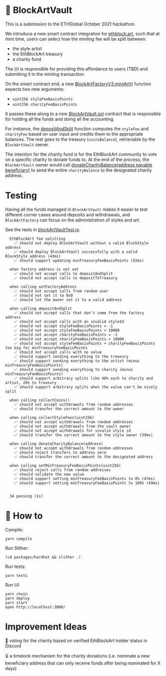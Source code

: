 # 🏦 BlockArtVault

This is a submission to the ETHGlobal October 2021 hackathon.

We introduce a new smart contract integration for [ethblock.art](https://ethblock.art/), such that at mint time, users can select how the minting fee will be split between:

- the style artist
- the EthBlockArt treasury
- a charity fund

The UI is responsible for providing this affordance to users (TBD) and submitting it in the minting transaction.

On the smart contract end, a new [BlockArtFactoryV3.mintArt()](https://github.com/karmacoma-eth/scaffoldy-ethblockart/blob/master/packages/hardhat/contracts/BlockArtFactoryV3.sol#L100) function expects two new arguments:

- `uint256 styleFeeBasisPoints`
- `uint256 charityFeeBasisPoints`

It passes these along to a new [BlockArtVault.sol](https://github.com/karmacoma-eth/scaffoldy-ethblockart/blob/master/packages/hardhat/contracts/BlockArtVault.sol) contract that is responsible for holding all the funds and doing all the accounting.

For instance, the [depositAndSplit](https://github.com/karmacoma-eth/scaffoldy-ethblockart/blob/master/packages/hardhat/contracts/BlockArtVault.sol#L80) function computes the `styleFee` and `charityFee` based on user input and credits them to the appropriate balances. The rest goes to the treasury (`coinsBalance`), retrievable by the `BlockArtVault` owner.

The intention for the charity fund is for the EthBlockArt community to vote on a specific charity to donate funds to. At the end of the process, the `BlockArtVault` owner would call [donateCharityBalance(address payable beneficiary)](https://github.com/karmacoma-eth/scaffoldy-ethblockart/blob/master/packages/hardhat/contracts/BlockArtVault.sol#L126) to send the entire `charityBalance` to the designated charity address.


# Testing

Having all the funds managed in `BlockArtVault` makes it easier to test different corner cases around deposits and withdrawals, and `BlockArtFactory` can focus on the administration of styles and art.

See the tests in [blockArtVaultTest.js](https://github.com/karmacoma-eth/scaffoldy-ethblockart/blob/master/packages/hardhat/test/blockArtVaultTest.js):

```
  EthBlockArt fee splitting
    ✅ should not deploy BlockArtVault without a valid BlockStyle address
    ✅ should deploy BlockArtVault successfully with a valid BlockStyle address (43ms)
    ✅ should support updating minTreasuryFeeBasisPoints (52ms)

  when factory address is not set
    ✅ should not accept calls to depositAndSplit
    ✅ should not accept calls to depositToTreasury

  when calling setFactoryAddress
    ✅ should not accept calls from random user
    ✅ should not set it to 0x0
    ✅ should let the owner set it to a valid address

  when calling depositAndSplit
    ✅ should not accept calls that don't come from the factory address
    ✅ should not accept calls with an invalid styleId
    ✅ should not accept styleFeeBasisPoints = -1
    ✅ should not accept styleFeeBasisPoints > 10000
    ✅ should not accept charityFeeBasisPoints = -1
    ✅ should not accept charityFeeBasisPoints > 10000
    ✅ should not accept styleFeeBasisPoints + charityFeeBasisPoints too big for minTreasuryFeeBasisPoints
    ✅ should not accept calls with no value
    ✅ should support sending everything to the treasury
    ✅ should support sending everything to the artist (minus minTreasuryFeeBasisPoints)
    ✅ should support sending everything to charity (minus minTreasuryFeeBasisPoints)
    ✅ should support arbitrary splits like 40% each to charity and artist, 20% to treasury
    ✅ should support arbitrary splits when the value can't be nicely split

  when calling collectCoins()
    ✅ should not accept withdrawals from random addresses
    ✅ should transfer the correct amount to the owner

  when calling collectStyleFees(uint256)
    ✅ should not accept withdrawals from random addresses
    ✅ should not accept withdrawals from the vault owner
    ✅ should not accept withdrawals for invalid style id
    ✅ should transfer the correct amount to the style owner (39ms)

  when calling donateCharityBalance(address)
    ✅ should not accept withdrawals from random addresses
    ✅ should reject transfers to address zero
    ✅ should transfer the correct amount to the designated address

  when calling setMinTreasuryFeeBasisPoints(uint256)
    ✅ should reject calls from random addresses
    ✅ should validate the new value
    ✅ should support setting minTreasuryFeeBasisPoints to 0% (47ms)
    ✅ should support setting minTreasuryFeeBasisPoints to 100% (49ms)


  34 passing (1s)
```

# 🧰 How to

Compile:

    yarn compile

Run Slither:

    (cd packages/hardhat && slither .)

Run tests:

    yarn tests

Run UI:

    yarn chain
    yarn deploy
    yarn start
    open http://localhost:3000/


# Improvement Ideas

💌 voting for the charity based on verified EthBlockArt holder status in Discord

⏳ a timelock mechanism for the charity donations (i.e. nominate a new beneficiary address that can only receive funds after being nominated for X days)
